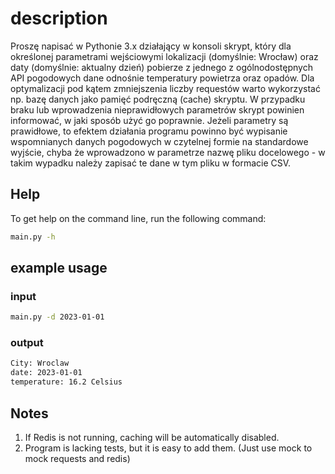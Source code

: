 # description
Proszę napisać w Pythonie 3.x działający w konsoli skrypt, 
który dla określonej parametrami wejściowymi lokalizacji 
(domyślnie: Wrocław) oraz daty (domyślnie: aktualny dzień)
pobierze z jednego z ogólnodostępnych API pogodowych dane odnośnie 
temperatury powietrza oraz opadów. Dla optymalizacji pod kątem zmniejszenia 
liczby requestów warto wykorzystać np. bazę danych jako pamięć podręczną (cache) skryptu.
W przypadku braku lub wprowadzenia nieprawidłowych parametrów skrypt powinien informować,
w jaki sposób użyć go poprawnie. Jeżeli parametry są prawidłowe, 
to efektem działania programu powinno być wypisanie wspomnianych
danych pogodowych w czytelnej formie na standardowe wyjście,
chyba że wprowadzono w parametrze nazwę pliku docelowego -
w takim wypadku należy zapisać te dane w tym pliku w formacie CSV.


## Help
To get help on the command line, run the following command:

```bash
main.py -h
```
## example usage
### input
```bash
main.py -d 2023-01-01
```
### output
```bash
City: Wroclaw
date: 2023-01-01
temperature: 16.2 Celsius
```
## Notes
1. If Redis is not running, caching will be automatically disabled.
2. Program is lacking tests, but it is easy to add them. (Just use mock to mock requests and redis)

